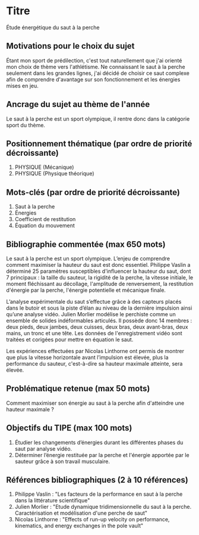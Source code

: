 # Titre
Étude énergétique du saut à la perche

## Motivations pour le choix du sujet
Étant mon sport de prédilection, c'est tout naturellement que j'ai orienté mon choix de thème vers l'athlétisme. Ne connaissant le saut à la perche seulement dans les grandes lignes, j'ai décidé de choisir ce saut complexe afin de comprendre d'avantage sur son fonctionnement et les énergies mises en jeu.

## Ancrage du sujet au thème de l'année
Le saut à la perche est un sport olympique, il rentre donc dans la catégorie sport du thème.

## Positionnement thématique (par ordre de priorité décroissante)

1. PHYSIQUE (Mécanique)
2. PHYSIQUE (Physique théorique)


## Mots-clés (par ordre de priorité décroissante)

1. Saut à la perche
2. Énergies
3. Coefficient de restitution
4. Équation du mouvement



## Bibliographie commentée (max 650 mots)
Le saut à la perche est un sport olympique. L’enjeu de comprendre comment maximiser la hauteur du saut est donc essentiel. Philippe Vaslin a déterminé 25 paramètres susceptibles d'influencer la hauteur du saut, dont 7 principaux : la taille du sauteur, la rigidité de la perche, la vitesse initiale, le moment fléchissant au décollage, l'amplitude de renversement, la restitution d'énergie par la perche, l'énergie potentielle et mécanique finale.

L’analyse expérimentale du saut s’effectue grâce à des capteurs placés dans le butoir et sous la piste d’élan au niveau de la dernière impulsion ainsi qu’une analyse vidéo. 
Julien Morlier modélise le perchiste comme un ensemble de solides indéformables articulés. Il possède donc 14 membres : deux pieds, deux jambes, deux cuisses, deux bras, deux avant-bras, deux mains, un tronc et une tête.
Les données de l'enregistrement vidéo sont traitées et corigées pour mettre en équation le saut. 

Les expériences effectuées par Nicolas Linthorne ont permis de montrer que plus la vitesse horizontale avant l’impulsion est élevée, plus la performance du sauteur, c'est-à-dire sa hauteur maximale atteinte, sera élevée.



## Problématique retenue (max 50 mots)
Comment maximiser son énergie au saut à la perche afin d'atteindre une hauteur maximale ?


## Objectifs du TIPE (max 100 mots)

1. Étudier les changements d’énergies durant les différentes phases du saut par analyse vidéo.
2. Déterminer l’énergie restituée par la perche et l'énergie apportée par le sauteur grâce à son travail musculaire.



## Références bibliographiques (2 à 10 références)

1. Philippe Vaslin : "Les facteurs de la performance en saut à la perche dans la littérature scientifique"
2. Julien Morlier : "Etude dynamique tridimensionnelle du saut à la perche. Caractérisation et modélisation d'une perche de saut"
3. Nicolas Linthorne : "Effects of run-up velocity on performance, kinematics, and energy exchanges in the pole vault"
